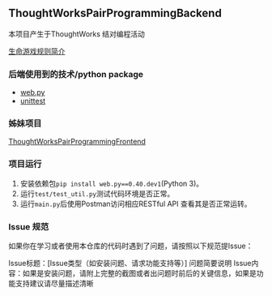 ## ThoughtWorksPairProgrammingBackend

本项目产生于ThoughtWorks 结对编程活动

[生命游戏规则简介](https://zh.wikipedia.org/zh-hans/%E5%BA%B7%E5%A8%81%E7%94%9F%E5%91%BD%E6%B8%B8%E6%88%8F)

### 后端使用到的技术/python package
* [web.py](http://webpy.org/)
* [unittest](https://docs.python.org/3/library/unittest.html)

### 姊妹项目

[ThoughtWorksPairProgrammingFrontend](https://github.com/ArrayZoneYour/ThoughtWorksPairProgrammingFrontend)

### 项目运行

1. 安装依赖包`pip install web.py==0.40.dev1`(Python 3)。
2. 运行`test/test_util.py`测试代码环境是否正常。
3. 运行`main.py`后使用Postman访问相应RESTful API 查看其是否正常运转。

### Issue 规范

如果你在学习或者使用本仓库的代码时遇到了问题，请按照以下规范提Issue：

Issue标题：[Issue类型（如安装问题、请求功能支持等）] 问题简要说明
Issue内容：如果是安装问题，请附上完整的截图或者出问题时前后的关键信息，如果是功能支持建议请尽量描述清晰